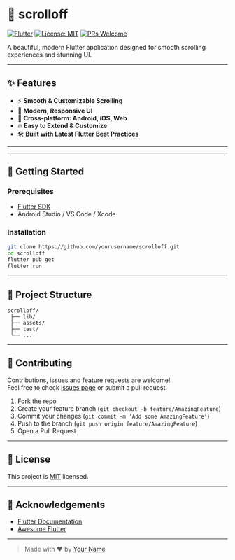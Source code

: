 # 🚀 scrolloff

[![Flutter](https://img.shields.io/badge/Flutter-3.0-blue?logo=flutter)](https://flutter.dev/)
[![License: MIT](https://img.shields.io/badge/License-MIT-yellow.svg)](LICENSE)
[![PRs Welcome](https://img.shields.io/badge/PRs-welcome-brightgreen.svg)](CONTRIBUTING.md)

A beautiful, modern Flutter application designed for smooth scrolling experiences and stunning UI.

---

## ✨ Features

- ⚡️ **Smooth & Customizable Scrolling**
- 🎨 **Modern, Responsive UI**
- 📱 **Cross-platform: Android, iOS, Web**
- 🔥 **Easy to Extend & Customize**
- 🛠️ **Built with Latest Flutter Best Practices**

---

<!--
## 📸 Screenshots

<p align="center">
  <img src="screenshots/screenshot1.png" width="250" alt="screenshot 1"/>
  <img src="screenshots/screenshot2.png" width="250" alt="screenshot 2"/>
</p>
-->

---

## 🚀 Getting Started

### Prerequisites

- [Flutter SDK](https://flutter.dev/docs/get-started/install)
- Android Studio / VS Code / Xcode

### Installation

```bash
git clone https://github.com/yourusername/scrolloff.git
cd scrolloff
flutter pub get
flutter run
```

---

## 📂 Project Structure

```
scrolloff/
 ├── lib/
 ├── assets/
 ├── test/
 └── ...
```

---

## 🤝 Contributing

Contributions, issues and feature requests are welcome!  
Feel free to check [issues page](https://github.com/yourusername/scrolloff/issues) or submit a pull request.

1. Fork the repo
2. Create your feature branch (`git checkout -b feature/AmazingFeature`)
3. Commit your changes (`git commit -m 'Add some AmazingFeature'`)
4. Push to the branch (`git push origin feature/AmazingFeature`)
5. Open a Pull Request

---

## 📄 License

This project is [MIT](LICENSE) licensed.

---

## 🙏 Acknowledgements

- [Flutter Documentation](https://docs.flutter.dev/)
- [Awesome Flutter](https://github.com/Solido/awesome-flutter)

---

> Made with ❤️ by [Your Name](https://github.com/yourusername)
